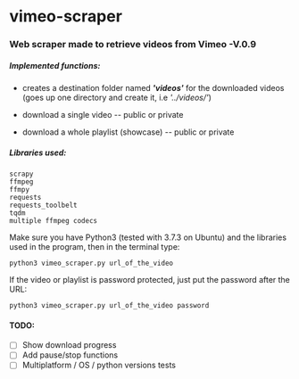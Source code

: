 # vimeo-scraper
### Web scraper made to retrieve videos from Vimeo -V.0.9

##### Implemented functions:

- creates a destination folder named ***'videos'*** for the downloaded videos (goes up one directory and create it, i.e *'../videos/'*) 

- download a single video -- public or private

- download a whole playlist (showcase) -- public or private

##### Libraries used:
```
scrapy
ffmpeg
ffmpy
requests
requests_toolbelt
tqdm
multiple ffmpeg codecs
```

Make sure you have Python3 (tested with 3.7.3 on Ubuntu) and the libraries used in the program, then in the terminal type:

   `python3 vimeo_scraper.py url_of_the_video`
   
   If the video or playlist is password protected, just put the password after the URL: 
   
   `python3 vimeo_scraper.py url_of_the_video password`
      
#### TODO:

- [ ] Show download progress
- [ ] Add pause/stop functions
- [ ] Multiplatform / OS / python versions tests
